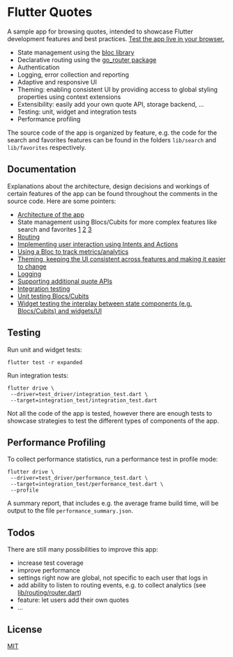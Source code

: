 # Flutter Quotes

A sample app for browsing quotes, intended to showcase Flutter development features and best practices.
[Test the app live in your browser.](https://d39b.github.io/flutter-quotes/web)

* State management using the [bloc library](https://pub.dev/packages/bloc)
* Declarative routing using the [go_router package](https://pub.dev/packages/go_router)
* Authentication
* Logging, error collection and reporting
* Adaptive and responsive UI
* Theming: enabling consistent UI by providing access to global styling properties using context extensions
* Extensibility: easily add your own quote API, storage backend, ...
* Testing: unit, widget and integration tests
* Performance profiling

The source code of the app is organized by feature, e.g. the code for the search and favorites features can be found in the folders `lib/search` and `lib/favorites` respectively.

## Documentation

Explanations about the architecture, design decisions and workings of certain features of the app can be found throughout the comments in the source code.
Here are some pointers:

* [Architecture of the app](lib/app_controller.dart)
* State management using Blocs/Cubits for more complex features like search and favorites 
   [1](lib/search/cubit/search_cubit.dart) 
   [2](lib/favorites/cubit/favorites_cubit.dart)
   [3](lib/favorites/filter/filter_bloc.dart)
* [Routing](lib/routing/router.dart)
* [Implementing user interaction using Intents and Actions](lib/search/widgets/actions.dart)
* [Using a Bloc to track metrics/analytics](lib/tips/bloc/bloc.dart)
* [Theming, keeping the UI consistent across features and making it easier to change](lib/theme/app_theme.dart)
* [Logging](lib/logging.dart)
* [Supporting additional quote APIs](lib/quote/providers/provider.dart)
* [Integration testing](integration_test/integration_test.dart)
* [Unit testing Blocs/Cubits](test/auth/login/login_cubit_test.dart)
* [Widget testing the interplay between state components (e.g. Blocs/Cubits) and widgets/UI](test/favorites/ui/favorites_list_test.dart)


## Testing

Run unit and widget tests:

```shell
flutter test -r expanded
```

Run integration tests:

```shell
flutter drive \
 --driver=test_driver/integration_test.dart \
 --target=integration_test/integration_test.dart
```

Not all the code of the app is tested, however there are enough tests to showcase strategies to test the different types of components of the app.

## Performance Profiling

To collect performance statistics, run a performance test in profile mode:

```shell
flutter drive \
 --driver=test_driver/performance_test.dart \
 --target=integration_test/performance_test.dart \
 --profile
```

A summary report, that includes e.g. the average frame build time, will be output to the file `performance_summary.json`.

## Todos

There are still many possibilities to improve this app:

* increase test coverage
* improve performance
* settings right now are global, not specific to each user that logs in
* add ability to listen to routing events, e.g. to collect analytics (see [lib/routing/router.dart](lib/routing/router.dart))
* feature: let users add their own quotes
* ...

## License

[MIT](LICENSE)